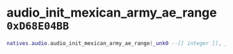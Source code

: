 # audio_init_mexican_army_ae_range `0xD68E04BB`

```lua
natives.audio.audio_init_mexican_army_ae_range(_unk0 --[[ integer ]], _unk1 --[[ integer ]])
```
